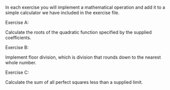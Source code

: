 In each exercise you will implement a mathematical operation and add it to a
simple calculator we have included in the exercise file.

Exercise A:

Calculate the roots of the quadratic function specified by the supplied
coefficients.

Exercise B:

Implement floor division, which is division that rounds down to the nearest
whole number.

Exercise C:

Calculate the sum of all perfect squares less than a supplied limit.
